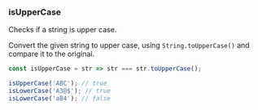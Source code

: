 ### isUpperCase

Checks if a string is upper case.

Convert the given string to upper case, using `String.toUpperCase()` and compare it to the original.


``` js
const isUpperCase = str => str === str.toUpperCase();
```

``` js
isUpperCase('ABC'); // true
isLowerCase('A3@$'); // true
isLowerCase('aB4'); // false
```
